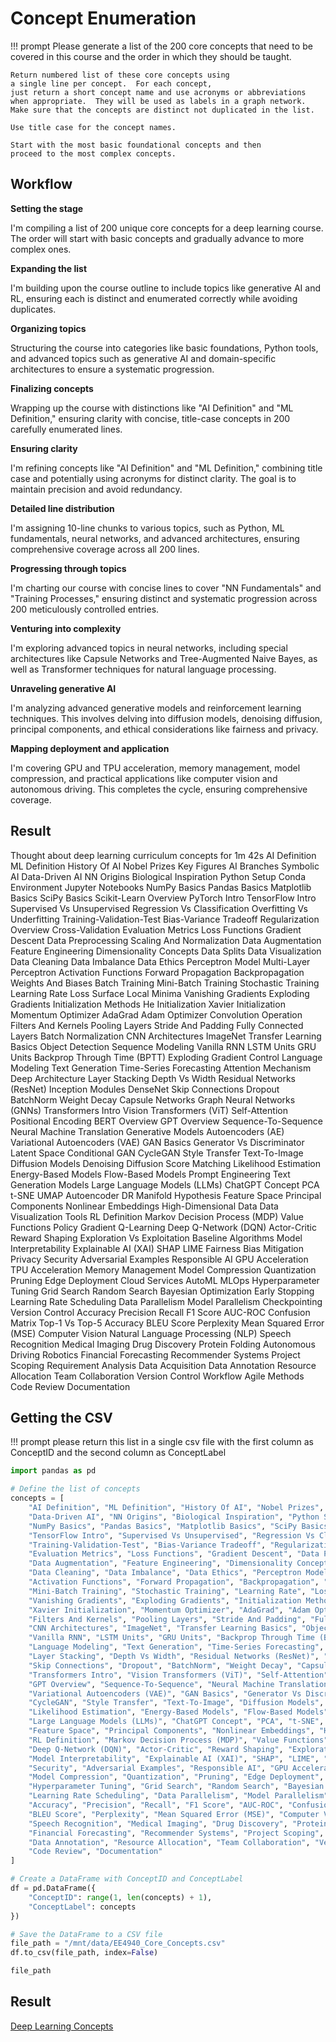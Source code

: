 # Concept Enumeration

!!! prompt
    Please generate a list of the 200 core concepts that
    need to be covered in this course and the order in
    which they should be taught.

    Return numbered list of these core concepts using
    a single line per concept.  For each concept,
    just return a short concept name and use acronyms or abbreviations
    when appropriate.  They will be used as labels in a graph network.
    Make sure that the concepts are distinct not duplicated in the list.

    Use title case for the concept names.

    Start with the most basic foundational concepts and then
    proceed to the most complex concepts.

## Workflow

**Setting the stage**

I'm compiling a list of 200 unique core concepts for a deep learning course. The order will start with basic concepts and gradually advance to more complex ones.

**Expanding the list**

I'm building upon the course outline to include topics like generative AI and RL, ensuring each is distinct and enumerated correctly while avoiding duplicates.

**Organizing topics**

Structuring the course into categories like basic foundations, Python tools, and advanced topics such as generative AI and domain-specific architectures to ensure a systematic progression.

**Finalizing concepts**

Wrapping up the course with distinctions like "AI Definition" and "ML Definition," ensuring clarity with concise, title-case concepts in 200 carefully enumerated lines.

**Ensuring clarity**

I'm refining concepts like "AI Definition" and "ML Definition," combining title case and potentially using acronyms for distinct clarity. The goal is to maintain precision and avoid redundancy.

**Detailed line distribution**

I'm assigning 10-line chunks to various topics, such as Python, ML fundamentals, neural networks, and advanced architectures, ensuring comprehensive coverage across all 200 lines.

**Progressing through topics**

I'm charting our course with concise lines to cover "NN Fundamentals" and "Training Processes," ensuring distinct and systematic progression across 200 meticulously controlled entries.

**Venturing into complexity**

I'm exploring advanced topics in neural networks, including special architectures like Capsule Networks and Tree-Augmented Naive Bayes, as well as Transformer techniques for natural language processing.

**Unraveling generative AI**

I'm analyzing advanced generative models and reinforcement learning techniques. This involves delving into diffusion models, denoising diffusion, principal components, and ethical considerations like fairness and privacy.

**Mapping deployment and application**

I'm covering GPU and TPU acceleration, memory management, model compression, and practical applications like computer vision and autonomous driving. This completes the cycle, ensuring comprehensive coverage.

## Result

Thought about deep learning curriculum concepts for 1m 42s
AI Definition
ML Definition
History Of AI
Nobel Prizes
Key Figures
AI Branches
Symbolic AI
Data-Driven AI
NN Origins
Biological Inspiration
Python Setup
Conda Environment
Jupyter Notebooks
NumPy Basics
Pandas Basics
Matplotlib Basics
SciPy Basics
Scikit-Learn Overview
PyTorch Intro
TensorFlow Intro
Supervised Vs Unsupervised
Regression Vs Classification
Overfitting Vs Underfitting
Training-Validation-Test
Bias-Variance Tradeoff
Regularization Overview
Cross-Validation
Evaluation Metrics
Loss Functions
Gradient Descent
Data Preprocessing
Scaling And Normalization
Data Augmentation
Feature Engineering
Dimensionality Concepts
Data Splits
Data Visualization
Data Cleaning
Data Imbalance
Data Ethics
Perceptron Model
Multi-Layer Perceptron
Activation Functions
Forward Propagation
Backpropagation
Weights And Biases
Batch Training
Mini-Batch Training
Stochastic Training
Learning Rate
Loss Surface
Local Minima
Vanishing Gradients
Exploding Gradients
Initialization Methods
He Initialization
Xavier Initialization
Momentum Optimizer
AdaGrad
Adam Optimizer
Convolution Operation
Filters And Kernels
Pooling Layers
Stride And Padding
Fully Connected Layers
Batch Normalization
CNN Architectures
ImageNet
Transfer Learning Basics
Object Detection
Sequence Modeling
Vanilla RNN
LSTM Units
GRU Units
Backprop Through Time (BPTT)
Exploding Gradient Control
Language Modeling
Text Generation
Time-Series Forecasting
Attention Mechanism
Deep Architecture
Layer Stacking
Depth Vs Width
Residual Networks (ResNet)
Inception Modules
DenseNet
Skip Connections
Dropout
BatchNorm
Weight Decay
Capsule Networks
Graph Neural Networks (GNNs)
Transformers Intro
Vision Transformers (ViT)
Self-Attention
Positional Encoding
BERT Overview
GPT Overview
Sequence-To-Sequence
Neural Machine Translation
Generative Models
Autoencoders (AE)
Variational Autoencoders (VAE)
GAN Basics
Generator Vs Discriminator
Latent Space
Conditional GAN
CycleGAN
Style Transfer
Text-To-Image
Diffusion Models
Denoising Diffusion
Score Matching
Likelihood Estimation
Energy-Based Models
Flow-Based Models
Prompt Engineering
Text Generation Models
Large Language Models (LLMs)
ChatGPT Concept
PCA
t-SNE
UMAP
Autoencoder DR
Manifold Hypothesis
Feature Space
Principal Components
Nonlinear Embeddings
High-Dimensional Data
Data Visualization Tools
RL Definition
Markov Decision Process (MDP)
Value Functions
Policy Gradient
Q-Learning
Deep Q-Network (DQN)
Actor-Critic
Reward Shaping
Exploration Vs Exploitation
Baseline Algorithms
Model Interpretability
Explainable AI (XAI)
SHAP
LIME
Fairness
Bias Mitigation
Privacy
Security
Adversarial Examples
Responsible AI
GPU Acceleration
TPU Acceleration
Memory Management
Model Compression
Quantization
Pruning
Edge Deployment
Cloud Services
AutoML
MLOps
Hyperparameter Tuning
Grid Search
Random Search
Bayesian Optimization
Early Stopping
Learning Rate Scheduling
Data Parallelism
Model Parallelism
Checkpointing
Version Control
Accuracy
Precision
Recall
F1 Score
AUC-ROC
Confusion Matrix
Top-1 Vs Top-5 Accuracy
BLEU Score
Perplexity
Mean Squared Error (MSE)
Computer Vision
Natural Language Processing (NLP)
Speech Recognition
Medical Imaging
Drug Discovery
Protein Folding
Autonomous Driving
Robotics
Financial Forecasting
Recommender Systems
Project Scoping
Requirement Analysis
Data Acquisition
Data Annotation
Resource Allocation
Team Collaboration
Version Control Workflow
Agile Methods
Code Review
Documentation

## Getting the CSV

!!! prompt
    please return this list in a single csv file with the first column as ConceptID and the second column as ConceptLabel

```python
import pandas as pd

# Define the list of concepts
concepts = [
    "AI Definition", "ML Definition", "History Of AI", "Nobel Prizes", "Key Figures", "AI Branches", "Symbolic AI",
    "Data-Driven AI", "NN Origins", "Biological Inspiration", "Python Setup", "Conda Environment", "Jupyter Notebooks",
    "NumPy Basics", "Pandas Basics", "Matplotlib Basics", "SciPy Basics", "Scikit-Learn Overview", "PyTorch Intro",
    "TensorFlow Intro", "Supervised Vs Unsupervised", "Regression Vs Classification", "Overfitting Vs Underfitting",
    "Training-Validation-Test", "Bias-Variance Tradeoff", "Regularization Overview", "Cross-Validation",
    "Evaluation Metrics", "Loss Functions", "Gradient Descent", "Data Preprocessing", "Scaling And Normalization",
    "Data Augmentation", "Feature Engineering", "Dimensionality Concepts", "Data Splits", "Data Visualization",
    "Data Cleaning", "Data Imbalance", "Data Ethics", "Perceptron Model", "Multi-Layer Perceptron",
    "Activation Functions", "Forward Propagation", "Backpropagation", "Weights And Biases", "Batch Training",
    "Mini-Batch Training", "Stochastic Training", "Learning Rate", "Loss Surface", "Local Minima",
    "Vanishing Gradients", "Exploding Gradients", "Initialization Methods", "He Initialization",
    "Xavier Initialization", "Momentum Optimizer", "AdaGrad", "Adam Optimizer", "Convolution Operation",
    "Filters And Kernels", "Pooling Layers", "Stride And Padding", "Fully Connected Layers", "Batch Normalization",
    "CNN Architectures", "ImageNet", "Transfer Learning Basics", "Object Detection", "Sequence Modeling",
    "Vanilla RNN", "LSTM Units", "GRU Units", "Backprop Through Time (BPTT)", "Exploding Gradient Control",
    "Language Modeling", "Text Generation", "Time-Series Forecasting", "Attention Mechanism", "Deep Architecture",
    "Layer Stacking", "Depth Vs Width", "Residual Networks (ResNet)", "Inception Modules", "DenseNet",
    "Skip Connections", "Dropout", "BatchNorm", "Weight Decay", "Capsule Networks", "Graph Neural Networks (GNNs)",
    "Transformers Intro", "Vision Transformers (ViT)", "Self-Attention", "Positional Encoding", "BERT Overview",
    "GPT Overview", "Sequence-To-Sequence", "Neural Machine Translation", "Generative Models", "Autoencoders (AE)",
    "Variational Autoencoders (VAE)", "GAN Basics", "Generator Vs Discriminator", "Latent Space", "Conditional GAN",
    "CycleGAN", "Style Transfer", "Text-To-Image", "Diffusion Models", "Denoising Diffusion", "Score Matching",
    "Likelihood Estimation", "Energy-Based Models", "Flow-Based Models", "Prompt Engineering", "Text Generation Models",
    "Large Language Models (LLMs)", "ChatGPT Concept", "PCA", "t-SNE", "UMAP", "Autoencoder DR", "Manifold Hypothesis",
    "Feature Space", "Principal Components", "Nonlinear Embeddings", "High-Dimensional Data", "Data Visualization Tools",
    "RL Definition", "Markov Decision Process (MDP)", "Value Functions", "Policy Gradient", "Q-Learning",
    "Deep Q-Network (DQN)", "Actor-Critic", "Reward Shaping", "Exploration Vs Exploitation", "Baseline Algorithms",
    "Model Interpretability", "Explainable AI (XAI)", "SHAP", "LIME", "Fairness", "Bias Mitigation", "Privacy",
    "Security", "Adversarial Examples", "Responsible AI", "GPU Acceleration", "TPU Acceleration", "Memory Management",
    "Model Compression", "Quantization", "Pruning", "Edge Deployment", "Cloud Services", "AutoML", "MLOps",
    "Hyperparameter Tuning", "Grid Search", "Random Search", "Bayesian Optimization", "Early Stopping",
    "Learning Rate Scheduling", "Data Parallelism", "Model Parallelism", "Checkpointing", "Version Control",
    "Accuracy", "Precision", "Recall", "F1 Score", "AUC-ROC", "Confusion Matrix", "Top-1 Vs Top-5 Accuracy",
    "BLEU Score", "Perplexity", "Mean Squared Error (MSE)", "Computer Vision", "Natural Language Processing (NLP)",
    "Speech Recognition", "Medical Imaging", "Drug Discovery", "Protein Folding", "Autonomous Driving", "Robotics",
    "Financial Forecasting", "Recommender Systems", "Project Scoping", "Requirement Analysis", "Data Acquisition",
    "Data Annotation", "Resource Allocation", "Team Collaboration", "Version Control Workflow", "Agile Methods",
    "Code Review", "Documentation"
]

# Create a DataFrame with ConceptID and ConceptLabel
df = pd.DataFrame({
    "ConceptID": range(1, len(concepts) + 1),
    "ConceptLabel": concepts
})

# Save the DataFrame to a CSV file
file_path = "/mnt/data/EE4940_Core_Concepts.csv"
df.to_csv(file_path, index=False)

file_path
```

## Result

[Deep Learning Concepts](03-deep-learning-concepts.csv)